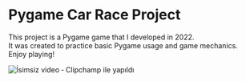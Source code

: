 # Pygame Car Race Project

This project is a Pygame game that I developed in 2022.  
It was created to practice basic Pygame usage and game mechanics.  
Enjoy playing!


![İsimsiz video ‐ Clipchamp ile yapıldı](https://github.com/user-attachments/assets/70f2af17-e441-48e6-a6ae-9ae9e0db195e)
